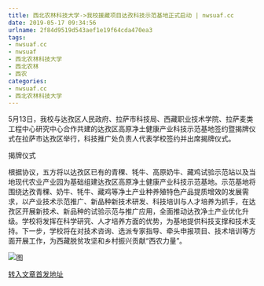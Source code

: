 ```yaml
---
title: 西北农林科技大学->我校援藏项目达孜科技示范基地正式启动 | nwsuaf.cc
date: 2019-05-17 09:34:56
urlname: 2f84d9519d543aef1e19f64cda470ea3
tags: 
- nwsuaf.cc
- nwsuaf
- 西北农林科技大学
- 西北农林
- 西农
categories:
- nwsuaf.cc
- 西北农林科技大学
---
```



5月13日，我校与达孜区人民政府、拉萨市科技局、西藏职业技术学院、拉萨麦类工程中心研究中心合作共建的达孜区高原净土健康产业科技示范基地签约暨揭牌仪式在拉萨市达孜区举行，科技推广处负责人代表学校签约并出席揭牌仪式。

揭牌仪式

根据协议，五方将以达孜区已有的青稞、牦牛、高原奶牛、藏鸡试验示范站以及当地现代农业产业园为基础组建达孜区高原净土健康产业科技示范基地。示范基地将围绕达孜青稞、奶牛、牦牛、藏鸡等净土产业种养殖特色产品提质增效的发展需求，以产业技术示范推广、新品种新技术研发、科技培训与人才培养为抓手，在达孜区开展新技术、新品种的试验示范与推广应用，全面推动达孜净土产业优化升级。学校将发挥在科学研究、人才培养方面的优势，为基地提供科技支撑和技术支持。下一步，学校将在对技术咨询、选派专家指导、牵头申报项目、技术培训等方面开展工作，为西藏脱贫攻坚和乡村振兴贡献“西农力量”。



![图](https://news.nwsuaf.edu.cn/images/content/2019-05/20190516173449717571.jpg)

[转入文章首发地址](https://news.nwsuaf.edu.cn/xnxw/89602.htm)
